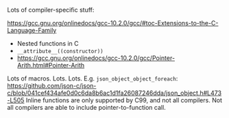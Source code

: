 Lots of compiler-specific stuff:

https://gcc.gnu.org/onlinedocs/gcc-10.2.0/gcc/#toc-Extensions-to-the-C-Language-Family

* Nested functions in C
* `__attribute__((constructor))`
* https://gcc.gnu.org/onlinedocs/gcc-10.2.0/gcc/Pointer-Arith.html#Pointer-Arith

Lots of macros. Lots. Lots.
E.g. `json_object_object_foreach`: https://github.com/json-c/json-c/blob/041cef434afe0d0c6da8b6ac1d1fa26087246dda/json_object.h#L473-L505
Inline functions are only supported by C99, and not all compilers.
Not all compilers are able to include pointer-to-function call.

